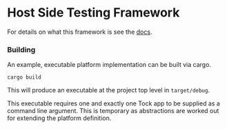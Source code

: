 Host Side Testing Framework
===========================

For details on what this framework is see the [docs](../doc/HostSideTesting.md).

### Building

An example, executable platform implementation can be built via cargo.

```shell
cargo build
```

This will produce an executable at the project top level in `target/debug`.

This executable requires one and exactly one Tock app to be supplied as a
command line argument. This is temporary as abstractions are worked out for
extending the platform definition.
